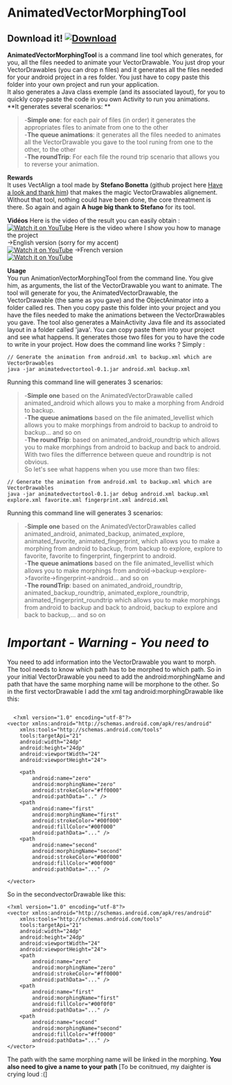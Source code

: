 AnimatedVectorMorphingTool
==========================
Download it! [ ![Download](http://www.android2ee.com/images/stories/AnimatedVectorMorphingTool/Downloads2.png) ](http://www.android2ee.com/images/stories/AnimatedVectorMorphingTool/animatedvectortool-0.1.jar)
---------------


**AnimatedVectorMorphingTool**  is a command line tool which generates, for you, all the files needed to animate your VectorDrawable. You just drop your VectorDrawables (you can drop n files) and it generates all the files needed for your android project in a res folder. You just have to copy paste this folder into your own project and run your application.       
It also generates a Java class exemple (and its associated layout), for you to quickly copy-paste the code in you own Activity to run you animations.    
**It generates several scenarios: **
>-**Simple one**: for each pair of files (in order) it generates the appropriates files to animate from one to the other    
>-**The queue animations**: it generates all the files needed to animates all the VectorDrawable you gave to the tool runing from one to the other, to the other     
>-**The roundTrip**: For each file the round trip scenario that allows you to reverse your animation.     

**Rewards**    
It uses VectAlign a tool made by **Stefano Bonetta** (github project here [Have a look and thank him](https://github.com/bonnyfone)) that makes the magic VectorDrawables alignement. Without that tool, nothing could have been done, the core threatment is there.
So again and again **A huge big thank to Stefano** for its tool.    



**Vidéos**
Here is the video of the result you can easily obtain :    
[![Watch it on YouTube](http://img.youtube.com/vi/BknPqH8NW2I/0.jpg)](http://www.youtube.com/watch?v=BknPqH8NW2I)
Here is the video where I show you how to manage the project     
->English version (sorry for my accent)     
[![Watch it on YouTube](http://img.youtube.com/vi/lysYCbkEHcg/0.jpg)](http://www.youtube.com/watch?v=lysYCbkEHcg)
->French version     
[![Watch it on YouTube](http://img.youtube.com/vi/t2077-74ODw/0.jpg)](http://www.youtube.com/watch?v=t2077-74ODw)

**Usage**    
You run AnimationVectorMorphingTool from the command line. You give him, as arguments, the list of the VectorDrawable you want to animate. The tool will generate for you, the AnimatedVectorDrawable, the VectorDrawable (the same as you gave) and the ObjectAnimator into a folder called res. Then you copy paste this folder into your project and you have the files needed to make the animations between the VectorDrawables you gave.
The tool also generates a MainActivity Java file and its associated layout in a folder called 'java'. You can copy paste them into your project and see what happens. It generates those two files for you to have the code to write in your project.
How does the command line works ? Simply :
```
// Generate the animation from android.xml to backup.xml which are VectorDrawables
java -jar animatedvectortool-0.1.jar android.xml backup.xml
```
Running this command line will generates 3 scenarios:    
>-**Simple one** based on the AnimatedVectorDrawable called animated_android which allows you to make a morphing from Android to backup.    
>-**The queue animations** based on the file  animated_levellist which allows you to make morphings from android to backup to android to backup... and so on    
>-**The roundTrip**:  based on animated_android_roundtrip which allows you to make morphings from android to backup and back to android.    
With two files the differrence between queue and roundtrip is not obvious.    
So let's see what happens when you use more than two files:     
```
// Generate the animation from android.xml to backup.xml which are VectorDrawables
java -jar animatedvectortool-0.1.jar debug android.xml backup.xml explore.xml favorite.xml fingerprint.xml android.xml
```
Running this command line will generates 3 scenarios:    
>-**Simple one** based on the AnimatedVectorDrawables called animated_android, animated_backup, animated_explore, animated_favorite, animated_fingerprint, which allows you to make a morphing from android to backup, from backup to explore, explore to favorite, favorite to fingerprint, fingerprint to android.    
>-**The queue animations** based on the file  animated_levellist which allows you to make morphings from android->backup->explore->favorite->fingerprint->android... and so on    
>-**The roundTrip**:  based on animated_android_roundtrip, animated_backup_roundtrip, animated_explore_roundtrip, animated_fingerprint_roundtrip which allows you to make morphings from android to backup and back to android, backup to explore and back to backup,... and so on

*Important - Warning - You need to*
============================
You need to add information into the VectorDrawable you want to morph. The tool needs to know which path has to be morphed to which path. So in your initial VectorDrawable you need to add the android:morphingName and path that have the same morphing name will be morphone to the other.
So in the first vectorDrawable I add the xml tag android:morphingDrawable like this:
```

  <?xml version="1.0" encoding="utf-8"?>
<vector xmlns:android="http://schemas.android.com/apk/res/android"
    xmlns:tools="http://schemas.android.com/tools"
    tools:targetApi="21"
    android:width="24dp"
    android:height="24dp"
    android:viewportWidth="24"
    android:viewportHeight="24">

    <path
        android:name="zero"
        android:morphingName="zero"
        android:strokeColor="#ff0000"
        android:pathData=".." />
    <path
        android:name="first"
        android:morphingName="first"
        android:strokeColor="#00f000"
        android:fillColor="#00f000"
        android:pathData="..." />
    <path
        android:name="second"
        android:morphingName="second"
        android:strokeColor="#00f000"
        android:fillColor="#00f000"
        android:pathData="..." />

</vector>  
```
So in the secondvectorDrawable like this:
```
<?xml version="1.0" encoding="utf-8"?>
<vector xmlns:android="http://schemas.android.com/apk/res/android"
    xmlns:tools="http://schemas.android.com/tools"
    tools:targetApi="21"
    android:width="24dp"
    android:height="24dp"
    android:viewportWidth="24"
    android:viewportHeight="24">
    <path
        android:name="zero"
        android:morphingName="zero"
        android:strokeColor="#ff0000"
        android:pathData="..." />
    <path
        android:name="first"
        android:morphingName="first"
        android:fillColor="#00f0f0"
        android:pathData="..." />
    <path
        android:name="second"
        android:morphingName="second"
        android:fillColor="#ff0000"
        android:pathData="..." />
</vector>
```
The path with the same morphing name will be linked in the morphing.
**You also need to give a name to your path**
[To be conitnued, my daighter is crying loud :(]